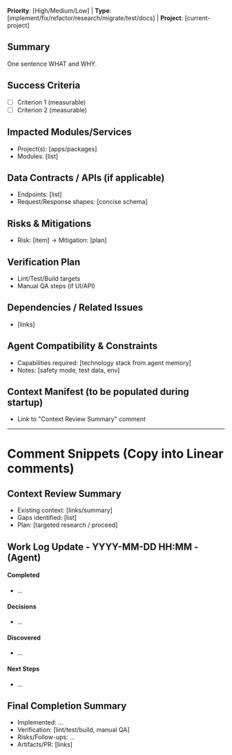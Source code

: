 <!-- Linear Issue Template: Universal Task Structure -->
**Priority**: [High/Medium/Low] | **Type**: [implement/fix/refactor/research/migrate/test/docs] | **Project**: [current-project]

## Summary
One sentence WHAT and WHY.

## Success Criteria
- [ ] Criterion 1 (measurable)
- [ ] Criterion 2 (measurable)

## Impacted Modules/Services
- Project(s): [apps/packages]
- Modules: [list]

## Data Contracts / APIs (if applicable)
- Endpoints: [list]
- Request/Response shapes: [concise schema]

## Risks & Mitigations
- Risk: [item] → Mitigation: [plan]

## Verification Plan
- Lint/Test/Build targets
- Manual QA steps (if UI/API)

## Dependencies / Related Issues
- [links]

## Agent Compatibility & Constraints
- Capabilities required: [technology stack from agent memory]
- Notes: [safety mode, test data, env]

## Context Manifest (to be populated during startup)
- Link to "Context Review Summary" comment

---
# Comment Snippets (Copy into Linear comments)

## Context Review Summary
- Existing context: [links/summary]
- Gaps identified: [list]
- Plan: [targeted research / proceed]

## Work Log Update - YYYY-MM-DD HH:MM - (Agent)
#### Completed
- …
#### Decisions
- …
#### Discovered
- …
#### Next Steps
- …

## Final Completion Summary
- Implemented: …
- Verification: [lint/test/build, manual QA]
- Risks/Follow-ups: …
- Artifacts/PR: [links]
